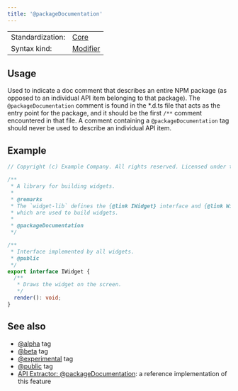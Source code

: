```yaml
---
title: '@packageDocumentation'
---
```


<!-- prettier-ignore-start -->
|    |    |
| -- | -- |
| Standardization: | [Core](../spec/standardization_groups.md) |
| Syntax kind: | [Modifier](../spec/tag_kinds.md) |
<!-- prettier-ignore-end -->

## Usage

Used to indicate a doc comment that describes an entire NPM package (as opposed to an individual API item belonging
to that package). The `@packageDocumentation` comment is found in the \*.d.ts file that acts as the entry point for
the package, and it should be the first `/**` comment encountered in that file. A comment containing
a `@packageDocumentation` tag should never be used to describe an individual API item.

## Example

```ts
// Copyright (c) Example Company. All rights reserved. Licensed under the MIT license.

/**
 * A library for building widgets.
 *
 * @remarks
 * The `widget-lib` defines the {@link IWidget} interface and {@link Widget} class,
 * which are used to build widgets.
 *
 * @packageDocumentation
 */

/**
 * Interface implemented by all widgets.
 * @public
 */
export interface IWidget {
  /**
   * Draws the widget on the screen.
   */
  render(): void;
}
```

## See also

- [@alpha](../tags/alpha.md) tag
- [@beta](../tags/beta.md) tag
- [@experimental](../tags/experimental.md) tag
- [@public](../tags/public.md) tag
- [API Extractor: @packageDocumentation](https://api-extractor.com/pages/tsdoc/tag_packagedocumentation/):
  a reference implementation of this feature
